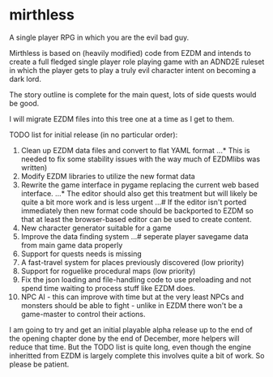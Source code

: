 # mirthless
A single player RPG in which you are the evil bad guy.

Mirthless is based on (heavily modified) code from EZDM and intends to create a full fledged single player role playing game with an ADND2E ruleset in which the player gets to play a truly evil character intent on becoming a dark lord.

The story outline is complete for the main quest, lots of side quests would be good.

I will migrate EZDM files into this tree one at a time as I get to them.

TODO list for initial release (in no particular order):
1. Clean up EZDM data files and convert to flat YAML format 
...* This is needed to fix some stability issues with the way much of EZDMlibs was written)
2. Modify EZDM libraries to utilize the new format data
3. Rewrite the game interface in pygame replacing the current web based interface. 
...* The editor should also get this treatment but will likely be quite a bit more work and is less urgent
...# If the editor isn't ported immediately then new format code should be backported to EZDM so that at least the browser-based editor can be used to create content.
4. New character generator suitable for a game
5. Improve the data finding system
...# seperate player savegame data from main game data properly
6. Support for quests needs is missing
7. A fast-travel system for places previously discovered (low priority)
8. Support for roguelike procedural maps (low priority)
9. Fix the json loading and file-handling code to use preloading and not spend time waiting to process stuff like EZDM does.
10. NPC AI - this can improve with time but at the very least NPCs and monsters should be able to fight - unlike in EZDM there won't be a game-master to control their actions.

I am going to try and get an initial playable alpha release up to the end of the opening chapter done by the end of December, more helpers will reduce that time. But the TODO list is quite long, even though the engine inheritted from EZDM is largely complete this involves quite a bit of work. So please be patient.
